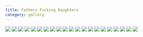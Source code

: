 ```yaml
---
title: Fathers Fucking Daughters
category: gallery
---
```


<img src="https://incest.life/media/father_daughter/photos/323952.jpg" />

<img src="https://incest.life/media/father_daughter/photos/323953.jpg" />

<img src="https://incest.life/media/father_daughter/photos/323956.jpg" />

<img src="https://incest.life/media/father_daughter/photos/326404.JPG" />

<img src="https://incest.life/media/father_daughter/photos/328878.jpg" />

<img src="https://incest.life/media/father_daughter/photos/333019.jpg" />

<img src="https://incest.life/media/father_daughter/photos/333020.jpg" />

<img src="https://incest.life/media/father_daughter/photos/333021.jpg" />

<img src="https://incest.life/media/father_daughter/photos/326133.JPG" />

<img src="https://incest.life/media/father_daughter/photos/364241.JPG" />

<img src="https://incest.life/media/father_daughter/photos/364234.JPG" />

<img src="https://incest.life/media/father_daughter/photos/405477.jpg" />

<img src="https://incest.life/media/father_daughter/photos/405500.jpg" />

<img src="https://incest.life/media/father_daughter/photos/405502.jpg" />

<img src="https://incest.life/media/unsorted/579000/578191.jpg" />

<img src="https://incest.life/media/father_daughter/photos/410467.jpg" />

<img src="https://incest.life/media/father_daughter/photos/410471.jpg" />

<img src="https://incest.life/media/father_daughter/photos/408374.jpg" />

<img src="https://incest.life/media/father_daughter/photos/408167.jpg" />

<img src="https://incest.life/media/father_daughter/photos/408176.JPG" />

<img src="https://incest.life/media/father_daughter/photos/408385.JPG" />


